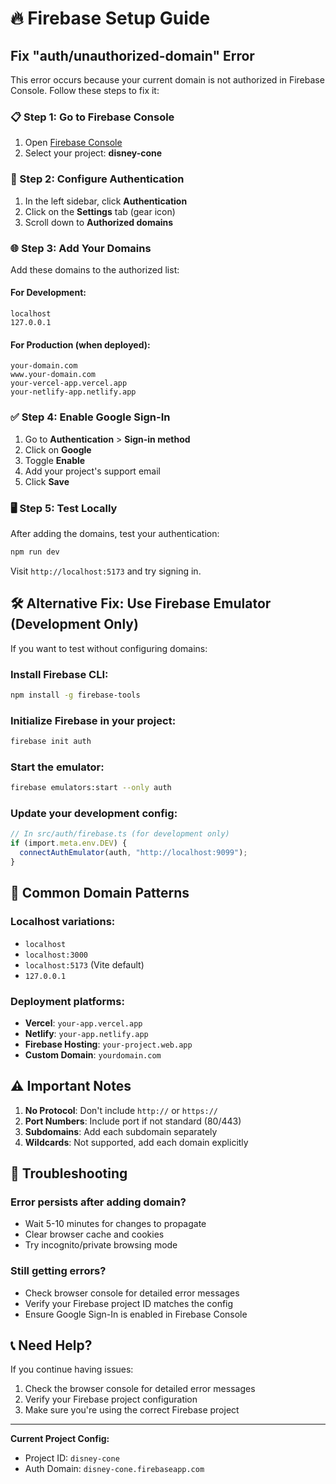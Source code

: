 # 🔥 Firebase Setup Guide

## Fix "auth/unauthorized-domain" Error

This error occurs because your current domain is not authorized in Firebase Console. Follow these steps to fix it:

### 📋 Step 1: Go to Firebase Console

1. Open [Firebase Console](https://console.firebase.google.com/)
2. Select your project: **disney-cone**

### 🔐 Step 2: Configure Authentication

1. In the left sidebar, click **Authentication**
2. Click on the **Settings** tab (gear icon)
3. Scroll down to **Authorized domains**

### 🌐 Step 3: Add Your Domains

Add these domains to the authorized list:

#### For Development:
```
localhost
127.0.0.1
```

#### For Production (when deployed):
```
your-domain.com
www.your-domain.com
your-vercel-app.vercel.app
your-netlify-app.netlify.app
```

### ✅ Step 4: Enable Google Sign-In

1. Go to **Authentication** > **Sign-in method**
2. Click on **Google**
3. Toggle **Enable**
4. Add your project's support email
5. Click **Save**

### 🖥️ Step 5: Test Locally

After adding the domains, test your authentication:

```bash
npm run dev
```

Visit `http://localhost:5173` and try signing in.

## 🛠️ Alternative Fix: Use Firebase Emulator (Development Only)

If you want to test without configuring domains:

### Install Firebase CLI:
```bash
npm install -g firebase-tools
```

### Initialize Firebase in your project:
```bash
firebase init auth
```

### Start the emulator:
```bash
firebase emulators:start --only auth
```

### Update your development config:
```typescript
// In src/auth/firebase.ts (for development only)
if (import.meta.env.DEV) {
  connectAuthEmulator(auth, "http://localhost:9099");
}
```

## 🚀 Common Domain Patterns

### Localhost variations:
- `localhost`
- `localhost:3000`
- `localhost:5173` (Vite default)
- `127.0.0.1`

### Deployment platforms:
- **Vercel**: `your-app.vercel.app`
- **Netlify**: `your-app.netlify.app`
- **Firebase Hosting**: `your-project.web.app`
- **Custom Domain**: `yourdomain.com`

## ⚠️ Important Notes

1. **No Protocol**: Don't include `http://` or `https://`
2. **Port Numbers**: Include port if not standard (80/443)
3. **Subdomains**: Add each subdomain separately
4. **Wildcards**: Not supported, add each domain explicitly

## 🐛 Troubleshooting

### Error persists after adding domain?
- Wait 5-10 minutes for changes to propagate
- Clear browser cache and cookies
- Try incognito/private browsing mode

### Still getting errors?
- Check browser console for detailed error messages
- Verify your Firebase project ID matches the config
- Ensure Google Sign-In is enabled in Firebase Console

## 📞 Need Help?

If you continue having issues:
1. Check the browser console for detailed error messages
2. Verify your Firebase project configuration
3. Make sure you're using the correct Firebase project

---

**Current Project Config:**
- Project ID: `disney-cone`
- Auth Domain: `disney-cone.firebaseapp.com`
